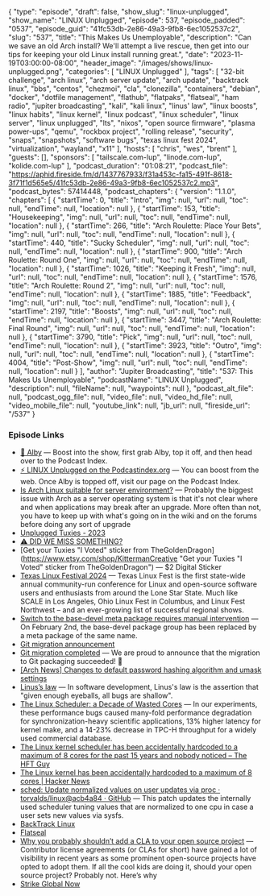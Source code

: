 {
  "type": "episode",
  "draft": false,
  "show_slug": "linux-unplugged",
  "show_name": "LINUX Unplugged",
  "episode": 537,
  "episode_padded": "0537",
  "episode_guid": "41fc53db-2e86-49a3-9fb8-6ec1052537c2",
  "slug": "537",
  "title": "This Makes Us Unemployable",
  "description": "Can we save an old Arch install? We'll attempt a live rescue, then get into our tips for keeping your old Linux install running great.",
  "date": "2023-11-19T03:00:00-08:00",
  "header_image": "/images/shows/linux-unplugged.png",
  "categories": [
    "LINUX Unplugged"
  ],
  "tags": [
    "32-bit challenge",
    "arch linux",
    "arch server update",
    "arch update",
    "backtrack linux",
    "bbs",
    "centos",
    "chezmoi",
    "cla",
    "clonezilla",
    "containers",
    "debian",
    "docker",
    "dotfile management",
    "flathub",
    "flatpaks",
    "flatseal",
    "ham radio",
    "jupiter broadcasting",
    "kali",
    "kali linux",
    "linus' law",
    "linux boosts",
    "linux habits",
    "linux kernel",
    "linux podcast",
    "linux scheduler",
    "linux server",
    "linux unplugged",
    "lts",
    "nixos",
    "open source firmware",
    "plasma power-ups",
    "qemu",
    "rockbox project",
    "rolling release",
    "security",
    "snaps",
    "snapshots",
    "software bugs",
    "texas linux fest 2024",
    "virtualization",
    "wayland",
    "x11"
  ],
  "hosts": [
    "chris",
    "wes",
    "brent"
  ],
  "guests": [],
  "sponsors": [
    "tailscale.com-lup",
    "linode.com-lup",
    "kolide.com-lup"
  ],
  "podcast_duration": "01:08:21",
  "podcast_file": "https://aphid.fireside.fm/d/1437767933/f31a453c-fa15-491f-8618-3f71f1d565e5/41fc53db-2e86-49a3-9fb8-6ec1052537c2.mp3",
  "podcast_bytes": 57414448,
  "podcast_chapters": {
    "version": "1.1.0",
    "chapters": [
      {
        "startTime": 0,
        "title": "Intro",
        "img": null,
        "url": null,
        "toc": null,
        "endTime": null,
        "location": null
      },
      {
        "startTime": 153,
        "title": "Housekeeping",
        "img": null,
        "url": null,
        "toc": null,
        "endTime": null,
        "location": null
      },
      {
        "startTime": 266,
        "title": "Arch Roulette: Place Your Bets",
        "img": null,
        "url": null,
        "toc": null,
        "endTime": null,
        "location": null
      },
      {
        "startTime": 440,
        "title": "Sucky Scheduler",
        "img": null,
        "url": null,
        "toc": null,
        "endTime": null,
        "location": null
      },
      {
        "startTime": 900,
        "title": "Arch Roulette: Round One",
        "img": null,
        "url": null,
        "toc": null,
        "endTime": null,
        "location": null
      },
      {
        "startTime": 1026,
        "title": "Keeping it Fresh",
        "img": null,
        "url": null,
        "toc": null,
        "endTime": null,
        "location": null
      },
      {
        "startTime": 1576,
        "title": "Arch Roulette: Round 2",
        "img": null,
        "url": null,
        "toc": null,
        "endTime": null,
        "location": null
      },
      {
        "startTime": 1885,
        "title": "Feedback",
        "img": null,
        "url": null,
        "toc": null,
        "endTime": null,
        "location": null
      },
      {
        "startTime": 2197,
        "title": "Boosts",
        "img": null,
        "url": null,
        "toc": null,
        "endTime": null,
        "location": null
      },
      {
        "startTime": 3447,
        "title": "Arch Roulette: Final Round",
        "img": null,
        "url": null,
        "toc": null,
        "endTime": null,
        "location": null
      },
      {
        "startTime": 3790,
        "title": "Pick",
        "img": null,
        "url": null,
        "toc": null,
        "endTime": null,
        "location": null
      },
      {
        "startTime": 3923,
        "title": "Outro",
        "img": null,
        "url": null,
        "toc": null,
        "endTime": null,
        "location": null
      },
      {
        "startTime": 4004,
        "title": "Post-Show",
        "img": null,
        "url": null,
        "toc": null,
        "endTime": null,
        "location": null
      }
    ],
    "author": "Jupiter Broadcasting",
    "title": "537: This Makes Us Unemployable",
    "podcastName": "LINUX Unplugged",
    "description": null,
    "fileName": null,
    "waypoints": null
  },
  "podcast_alt_file": null,
  "podcast_ogg_file": null,
  "video_file": null,
  "video_hd_file": null,
  "video_mobile_file": null,
  "youtube_link": null,
  "jb_url": null,
  "fireside_url": "/537"
}


### Episode Links

  * [🎉 Alby](https://getalby.com/ "🎉 Alby") — Boost into the show, first grab Alby, top it off, and then head over to the Podcast Index.
  * [⚡️ LINUX Unplugged on the Podcastindex.org](https://podcastindex.org/podcast/575694 "⚡️ LINUX Unplugged on the Podcastindex.org") — You can boost from the web. Once Alby is topped off, visit our page on the Podcast Index.
  * [Is Arch Linux suitable for server environment?](https://serverfault.com/questions/173286/is-arch-linux-suitable-for-server-environment "Is Arch Linux suitable for server environment?") — Probably the biggest issue with Arch as a server operating system is that it's not clear where and when applications may break after an upgrade. More often than not, you have to keep up with what's going on in the wiki and on the forums before doing any sort of upgrade
  * [Unplugged Tuxies - 2023](http://tuxies.party/ "Unplugged Tuxies - 2023")
  * [⚠️ DID WE MISS SOMETHING?](https://nextcloud.tuxies.party/apps/forms/J9HiKYa2zwjsiPHy "⚠️ DID WE MISS SOMETHING?")
  * [Get your Tuxies "I Voted" sticker from TheGoldenDragon](https://www.etsy.com/shop/KittermanCreative "Get your Tuxies "I Voted" sticker from TheGoldenDragon") — $2 Digital Sticker
  * [Texas Linux Festival 2024](https://2024.texaslinuxfest.org/ "Texas Linux Festival 2024") — Texas Linux Fest is the first state-wide annual community-run conference for Linux and open-source software users and enthusiasts from around the Lone Star State. Much like SCALE in Los Angeles, Ohio Linux Fest in Columbus, and Linux Fest Northwest – and an ever-growing list of successful regional shows.
  * [Switch to the base-devel meta package requires manual intervention](https://archlinux.org/news/switch-to-the-base-devel-meta-package-requires-manual-intervention/ "Switch to the base-devel meta package requires manual intervention") — On February 2nd, the base-devel package group has been replaced by a meta package of the same name.
  * [Git migration announcement](https://archlinux.org/news/git-migration-announcement/ "Git migration announcement")
  * [Git migration completed](https://archlinux.org/news/git-migration-completed/ "Git migration completed") — We are proud to announce that the migration to Git packaging succeeded! 🥳
  * [[Arch News] Changes to default password hashing algorithm and umask settings](https://archlinux.org/news/changes-to-default-password-hashing-algorithm-and-umask-settings/ "\[Arch News\] Changes to default password hashing algorithm and umask settings")
  * [Linus’s law](https://en.wikipedia.org/wiki/Linus%27s_law "Linus’s law") — In software development, Linus's law is the assertion that "given enough eyeballs, all bugs are shallow".
  * [The Linux Scheduler: a Decade of Wasted Cores](https://webusers.i3s.unice.fr/~jplozi/wastedcores/ "The Linux Scheduler: a Decade of Wasted Cores") — In our experiments, these performance bugs caused many-fold performance degradation for synchronization-heavy scientific applications, 13% higher latency for kernel make, and a 14-23% decrease in TPC-H throughput for a widely used commercial database.
  * [The Linux kernel scheduler has been accidentally hardcoded to a maximum of 8 cores for the past 15 years and nobody noticed – The HFT Guy](https://thehftguy.com/2023/11/14/the-linux-kernel-has-been-accidentally-hardcoded-to-a-maximum-of-8-cores-for-nearly-20-years/ "The Linux kernel scheduler has been accidentally hardcoded to a maximum of 8 cores for the past 15 years and nobody noticed – The HFT Guy")
  * [The Linux kernel has been accidentally hardcoded to a maximum of 8 cores | Hacker News](https://news.ycombinator.com/item?id=38260935 "The Linux kernel has been accidentally hardcoded to a maximum of 8 cores | Hacker News")
  * [sched: Update normalized values on user updates via proc · torvalds/linux@acb4a84 · GitHub](https://github.com/torvalds/linux/commit/acb4a848da821a095ae9e4d8b22ae2d9633ba5cd "sched: Update normalized values on user updates via proc · torvalds/linux@acb4a84 · GitHub") — This patch updates the internally used scheduler tuning values that are normalized to one cpu in case a user sets new values via sysfs.
  * [BackTrack Linux](https://www.backtrack-linux.org/ "BackTrack Linux")
  * [Flatseal](https://flathub.org/apps/com.github.tchx84.Flatseal "Flatseal")
  * [Why you probably shouldn’t add a CLA to your open source project](https://ben.balter.com/2018/01/02/why-you-probably-shouldnt-add-a-cla-to-your-open-source-project/ "Why you probably shouldn’t add a CLA to your open source project") — Contributor license agreements (or CLAs for short) have gained a lot of visibility in recent years as some prominent open-source projects have opted to adopt them. If all the cool kids are doing it, should your open source project? Probably not. Here’s why
  * [Strike Global Now](https://jimmymow.medium.com/announcing-buy-bitcoin-globally-2d12a2617317 "Strike Global Now")


